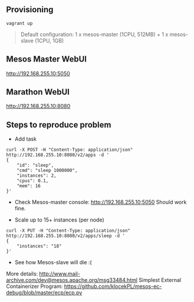 ## Provisioning
```
vagrant up
```
> Default configuration: 1 x mesos-master (1CPU, 512MB) + 1 x mesos-slave (1CPU, 1GB)

## Mesos Master WebUI

http://192.168.255.10:5050

## Marathon WebUI

http://192.168.255.10:8080

## Steps to reproduce problem

* Add task

```
curl -X POST -H "Content-Type: application/json" http://192.168.255.10:8080/v2/apps -d '
{
    "id": "sleep",
    "cmd": "sleep 1000000",
    "instances": 2,
    "cpus": 0.1,
    "mem": 16
}'
```
* Check Mesos-master console: http://192.168.255.10:5050 Should work fine.

* Scale up to 15+ instances (per node)

```
curl -X PUT -H "Content-Type: application/json" http://192.168.255.10:8080/v2/apps/sleep -d '
{
    "instances": "18"
}'
```

* See how Mesos-slave will die :(

More details: http://www.mail-archive.com/dev@mesos.apache.org/msg33484.html
Simplest External Containerizer Program: https://github.com/klocekPL/mesos-ec-debug/blob/master/ecp/ecp.py
